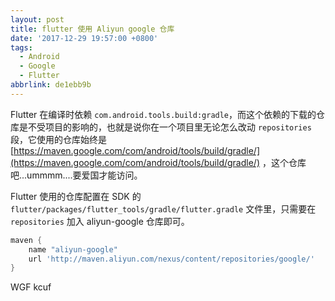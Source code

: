 ```yaml
---
layout: post
title: flutter 使用 Aliyun google 仓库
date: '2017-12-29 19:57:00 +0800'
tags:
  - Android
  - Google
  - Flutter
abbrlink: de1ebb9b
---
```


Flutter 在编译时依赖 `com.android.tools.build:gradle`，而这个依赖的下载的仓库是不受项目的影响的，也就是说你在一个项目里无论怎么改动 `repositories` 段，它使用的仓库始终是 [https://maven.google.com/com/android/tools/build/gradle/](https://maven.google.com/com/android/tools/build/gradle/) ，这个仓库吧...ummmm....要爱国才能访问。

Flutter 使用的仓库配置在 SDK 的 `flutter/packages/flutter_tools/gradle/flutter.gradle` 文件里，只需要在 `repositories` 加入 aliyun-google 仓库即可。

```groovy
maven {
    name "aliyun-google"
    url 'http://maven.aliyun.com/nexus/content/repositories/google/'
}
```

WGF kcuf